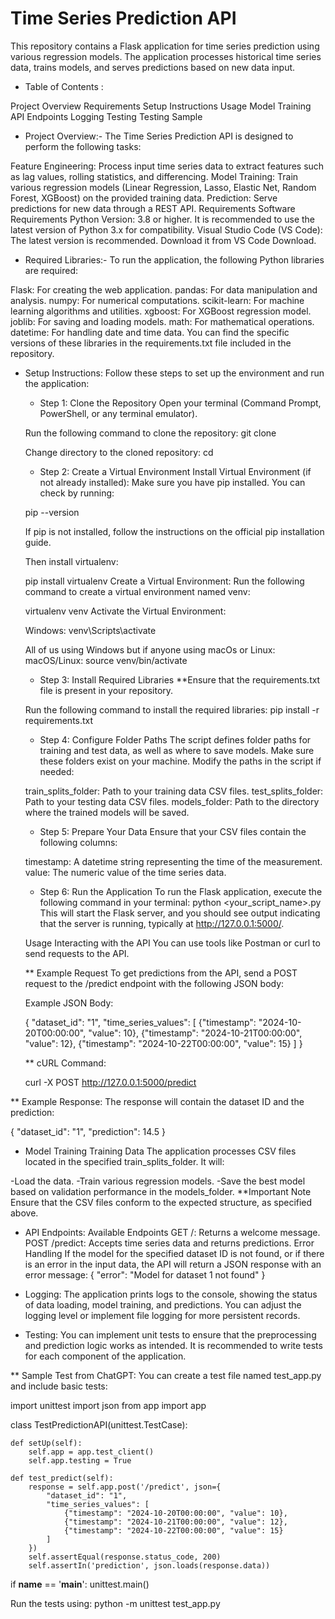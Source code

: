 # Time Series Prediction API
This repository contains a Flask application for time series prediction using various regression models. The application processes historical time series data, trains models, and serves predictions based on new data input.

* Table of Contents :

Project Overview
Requirements
Setup Instructions
Usage
Model Training
API Endpoints
Logging
Testing
Testing Sample


* Project Overview:-
The Time Series Prediction API is designed to perform the following tasks:

Feature Engineering: Process input time series data to extract features such as lag values, rolling statistics, and differencing.
Model Training: Train various regression models (Linear Regression, Lasso, Elastic Net, Random Forest, XGBoost) on the provided training data.
Prediction: Serve predictions for new data through a REST API.
Requirements
Software Requirements
Python Version: 3.8 or higher. It is recommended to use the latest version of Python 3.x for compatibility.
Visual Studio Code (VS Code): The latest version is recommended. Download it from VS Code Download.


* Required Libraries:-
To run the application, the following Python libraries are required:


Flask: For creating the web application.
pandas: For data manipulation and analysis.
numpy: For numerical computations.
scikit-learn: For machine learning algorithms and utilities.
xgboost: For XGBoost regression model.
joblib: For saving and loading models.
math: For mathematical operations.
datetime: For handling date and time data.
You can find the specific versions of these libraries in the requirements.txt file included in the repository.

* Setup Instructions:
Follow these steps to set up the environment and run the application:

    - Step 1: Clone the Repository
    Open your terminal (Command Prompt, PowerShell, or any terminal emulator).
    
    Run the following command to clone the repository:
    git clone <repository-url>
    
    Change directory to the cloned repository:
    cd <repository-directory>
    
    - Step 2: Create a Virtual Environment
    Install Virtual Environment (if not already installed): Make sure you have pip installed. You can check by running:
    
    pip --version
    
    If pip is not installed, follow the instructions on the official pip installation guide.
    
    Then install virtualenv:
    
    pip install virtualenv
    Create a Virtual Environment: Run the following command to create a virtual environment named venv:
    
    virtualenv venv
    Activate the Virtual Environment:
    
    Windows:
    venv\Scripts\activate
    
    All of us using Windows but if anyone using macOs or Linux:
    macOS/Linux:
    source venv/bin/activate
    
    - Step 3: Install Required Libraries
    **Ensure that the requirements.txt file is present in your repository.
    
    Run the following command to install the required libraries:
    pip install -r requirements.txt
    
    - Step 4: Configure Folder Paths
    The script defines folder paths for training and test data, as well as where to save models. Make sure these folders exist on your machine. Modify the paths in the script if needed:
    
    train_splits_folder: Path to your training data CSV files.
    test_splits_folder: Path to your testing data CSV files.
    models_folder: Path to the directory where the trained models will be saved.
    
    - Step 5: Prepare Your Data
    Ensure that your CSV files contain the following columns:
    
    timestamp: A datetime string representing the time of the measurement.
    value: The numeric value of the time series data.
    
    - Step 6: Run the Application
    To run the Flask application, execute the following command in your terminal:
    python <your_script_name>.py
    This will start the Flask server, and you should see output indicating that the server is running, typically at http://127.0.0.1:5000/.
    
    Usage
    Interacting with the API
    You can use tools like Postman or curl to send requests to the API.
    
    ** Example Request
    To get predictions from the API, send a POST request to the /predict endpoint with the following JSON body:
    
    Example JSON Body:
    
    {
        "dataset_id": "1",
        "time_series_values": [
            {"timestamp": "2024-10-20T00:00:00", "value": 10},
            {"timestamp": "2024-10-21T00:00:00", "value": 12},
            {"timestamp": "2024-10-22T00:00:00", "value": 15}
        ]
    }
    
    ** cURL Command:
    
    curl -X POST http://127.0.0.1:5000/predict 

** Example Response:
The response will contain the dataset ID and the prediction:

{
    "dataset_id": "1",
    "prediction": 14.5
}

* Model Training
Training Data
The application processes CSV files located in the specified train_splits_folder. It will:

-Load the data.
-Train various regression models.
-Save the best model based on validation performance in the models_folder.
**Important Note
Ensure that the CSV files conform to the expected structure, as specified above.


* API Endpoints:
Available Endpoints
GET /: Returns a welcome message.
POST /predict: Accepts time series data and returns predictions.
Error Handling
If the model for the specified dataset ID is not found, or if there is an error in the input data, the API will return a JSON response with an error message:
{
    "error": "Model for dataset 1 not found"
}

* Logging: 
The application prints logs to the console, showing the status of data loading, model training, and predictions. You can adjust the logging level or implement file logging for more persistent records.

* Testing:
You can implement unit tests to ensure that the preprocessing and prediction logic works as intended. It is recommended to write tests for each component of the application. 


** Sample Test from ChatGPT:
You can create a test file named test_app.py and include basic tests:

import unittest
import json
from app import app

class TestPredictionAPI(unittest.TestCase):
    
    def setUp(self):
        self.app = app.test_client()
        self.app.testing = True

    def test_predict(self):
        response = self.app.post('/predict', json={
            "dataset_id": "1",
            "time_series_values": [
                {"timestamp": "2024-10-20T00:00:00", "value": 10},
                {"timestamp": "2024-10-21T00:00:00", "value": 12},
                {"timestamp": "2024-10-22T00:00:00", "value": 15}
            ]
        })
        self.assertEqual(response.status_code, 200)
        self.assertIn('prediction', json.loads(response.data))

if __name__ == '__main__':
    unittest.main()


Run the tests using:
python -m unittest test_app.py
